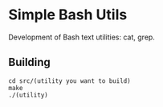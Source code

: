 # Simple Bash Utils

Development of Bash text utilities: cat, grep.

## Building

```
cd src/(utility you want to build)
make
./(utility)
```
